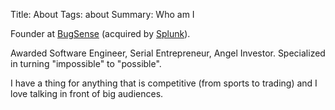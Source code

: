Title: About
Tags: about
Summary: Who am I

Founder at [BugSense](http://www.bugsense.com) (acquired by [Splunk](http://www.splunk.com)). 

Awarded Software Engineer, Serial Entrepreneur, Angel Investor. Specialized in turning "impossible" to "possible".

I have a thing for anything that is competitive (from sports to trading) and I love talking in front of big audiences. 

